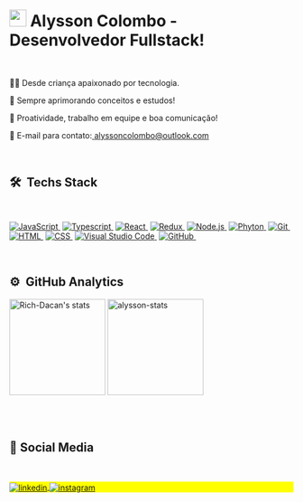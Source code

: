  <h1 align="left"><img src="https://raw.githubusercontent.com/kaueMarques/kaueMarques/master/hi.gif" height="30px" width="30px">   Alysson Colombo - Desenvolvedor Fullstack! </h1>
  <br>
 
 👨‍💻 Desde criança apaixonado por tecnologia.
 
 🚀 Sempre aprimorando conceitos e estudos! 
 
 🌱 Proatividade, trabalho em equipe e boa comunicação! 
                  
 📧 E-mail para contato:<a align="center" href="mailto:alyssoncolombo@outlook.com" target="_blank"> alyssoncolombo@outlook.com</a>
 
 
 <br>
 
 ## 🛠 &nbsp;Techs Stack
 
 <br>
 
<a href="https://www.javascript.com/">![JavaScript](https://img.shields.io/badge/JavaScript-100000?style=float&logo=javascript&logoColor=F7DF1E)&nbsp;</a>
<a href="https://www.typescriptlang.org/">![Typescript](https://img.shields.io/badge/TypeScript-100000?style=flat&logo=typescript&logoColor=F7DF1E)&nbsp;</a>
<a href="https://pt-br.reactjs.org/">![React](https://img.shields.io/badge/-React-100000?style=flat&logo=react&logoColor=F7DF1E)&nbsp;</a>
<a href="https://redux.js.org/" target="_blank">![Redux](https://img.shields.io/badge/Redux-100000?style=flat&logo=redux&logoColor=F7DF1E)&nbsp;</a>
<a href="https://nodejs.org/en/">![Node.js](https://img.shields.io/badge/-Node.js-100000?style=flat&logo=node.js&logoColor=F7DF1E)&nbsp;</a>
<a href="https://www.python.org/">![Phyton](https://img.shields.io/badge/Python-100000?style=flat&logo=python&logoColor=F7DF1E)&nbsp;</a>
<a href="https://git-scm.com/">![Git](https://img.shields.io/badge/-Git-100000?style=flat&logo=git&logoColor=F7DF1E)&nbsp;</a>
<a href="https://developer.mozilla.org/pt-BR/docs/Web/HTML">![HTML](https://img.shields.io/badge/-HTML-100000?style=flat&logo=HTML5&logoColor=F7DF1E)&nbsp;</a>
<a href="https://developer.mozilla.org/pt-BR/docs/Web/CSS">![CSS](https://img.shields.io/badge/-CSS-100000?style=flat&logo=CSS3&logoColor=F7DF1E)&nbsp;</a>
<a href="https://code.visualstudio.com/">![Visual Studio Code](https://img.shields.io/badge/-Visual%20Studio%20Code-100000?style=flat&logo=visual-studio-code&logoColor=F7DF1E)&nbsp;</a>
<a href="https://github.com/Rich-Dacan">![GitHub](https://img.shields.io/badge/-GitHub-100000?style=flat&logo=github&logoColor=F7DF1E)&nbsp;</a>







<br>


## ⚙️ &nbsp;GitHub Analytics


<p align="left">
<img margin-top="auto" height="170em"  src="https://github-readme-stats.vercel.app/api?username=alysson1346&show_icons=true&theme=vision-friendly-dark" alt="Rich-Dacan's stats"/>
 
 <img margin-top="auto" height="170em"  src="https://github-readme-stats.vercel.app/api/top-langs/?username=alysson1346&theme=vision-friendly-dark" alt="alysson-stats"/>
</p>
 

<br><br>


## 📱   Social Media
 <br>

<p align="left" style="background:yellow">
 
<a href="https://www.linkedin.com/in/alysson-colombo-7b5b84207/" >
  <img align="center" src="https://img.shields.io/badge/Alysson%20Colombo-100000?style=flat&logo=linkedin&logoColor=white" alt="linkedin"/>
</a>
 
<a href="https://www.instagram.com/alysson_colombo/" target="_blank"  rel="external" >
 <img align="center" src="https://img.shields.io/badge/-Alysson_Colombo-100000?style=flat&logo=instagram&logoColor=white" alt="instagram"/>
</a> 
 
 <br>

